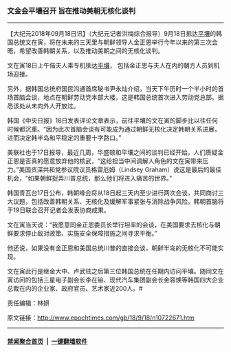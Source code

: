### 文金会平壤召开 旨在推动美朝无核化谈判
------------------------

<p>【大纪元2018年09月18日讯】（大纪元记者洪梅综合报导）9月18日抵达<a href="http://www.epochtimes.com/gb/tag/%E5%B9%B3%E5%A3%A4.html">平壤</a>的韩国总统文在寅，将在未来的三天里与朝鲜领导人金正恩举行今年以来的第三次会晤，希望改善韩朝关系，以及推动美朝之间的无核化谈判。</p>
<p>文在寅18日上午偕夫人乘专机抵达<a href="http://www.epochtimes.com/gb/tag/%E5%B9%B3%E5%A3%A4.html">平壤</a>， 包括金正恩与夫人在内的朝方人员到机场迎接。</p>
<p>另外，据韩国总统府国民沟通首席秘书尹永灿介绍，当天下午历时一个半小时的首场首脑会谈，地点在朝鲜劳动党本部大楼，这是韩国总统首次进入劳动党总部。据悉该处从未向外人开放过。</p>
<p>韩国《中央日报》18日发表评论文章表示，前往平壤的文在寅的脚步比以往任何时候都沉重。“因为此次首脑会谈有可能成为通过朝鲜无核化决定韩朝关系进展，进而决定韩半岛和平稳定的重要十字路口。”</p>
<p>美联社也于17日报导，最近几周，华盛顿和平壤之间的谈判已经开始，人们质疑金正恩是否真的愿意放弃他的核武，“这给担当中间调解人角色的文在寅带来压力。”美国资深共和党参议院议员格雷厄姆（Lindsey Graham）说这是最后的最佳机会，“如果朝鲜捉弄川普总统，那么他们将进入痛苦的世界。”</p>
<p>韩国青瓦台17日公布，韩朝峰会将从18日起三天内至少进行两次会谈，共同商讨三大议题，包括改善韩朝关系、无核化及缓解军事紧张与消除战争风险。韩朝首脑将于19日联合召开记者会发表协商成果。</p>
<p>文在寅当天说：“我愿意同金正恩委员长举行坦率的会谈，在美国要求去核化与朝鲜要求停止敌对政策、实施安全保障措施之间寻求平衡。”</p>
<p>他还说，如果没有金正恩和美国总统川普的直接会谈，朝鲜半岛的无核化不可能实现。</p>
<p>文在寅此行是继金大中、卢武铉之后第三位韩国总统在任期内访问平壤。随同文在寅访问的包括三星电子副会长李在镕、现代汽车集团副会长金容焕等韩国四大企业总裁在内的企业家、政府官员、艺术家近200人。#</p>
<p>责任编辑：林妍</p>

原文链接：http://www.epochtimes.com/gb/18/9/18/n10722671.htm


------------------------
#### [禁闻聚合首页](https://github.com/gfw-breaker/banned-news/blob/master/README.md) &nbsp;|&nbsp;  [一键翻墙软件](https://github.com/gfw-breaker/nogfw/blob/master/README.md)